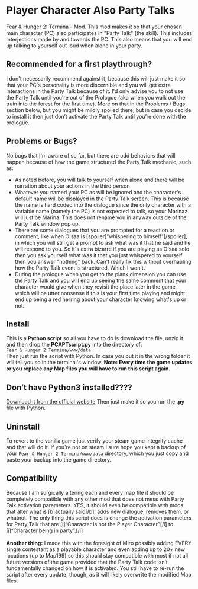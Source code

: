 # Player Character Also Party Talks
Fear &amp; Hunger 2: Termina - Mod. 
This mod makes it so that your chosen main character (PC) also participates in "Party Talk" (the skill). This includes interjections made by and towards the PC. This also means that you will end up talking to yourself out loud when alone in your party.

<h2>Recommended for a first playthrough?</h2>
I don't necessarily recommend against it, because this will just make it so that your PC's personality is more discernible and you will get extra interactions in the Party Talk because of it. I'd only advise you to not use the Party Talk until you're out of the Prologue (aka when you walk out the train into the forest for the first time). More on that in the Problems / Bugs section below, but you might be mildly spoiled there, but in case you decide to install it then just don’t activate the Party Talk until you’re done with the prologue.

<h2>Problems or Bugs?</h2>
No bugs that I'm aware of so far, but there are odd behaviors that will happen because of how the game structured the Party Talk mechanic, such as:
<ul>
<li>As noted before, you will talk to yourself when alone and there will be narration about your actions in the third person</li>
<li>Whatever you named your PC as will be ignored and the character's default name will be displayed in the Party Talk screen. This is because the name is hard coded into the dialogue since the only character with a variable name (namely the PC) is not expected to talk, so your Marinaz will just be Marina. This does not rename you in anyway outside of the Party Talk window pop up.</li>
<li>There are some dialogues that you are prompted for a reaction or comment, like when O'saa is [spoiler]"whispering to himself"[/spoiler], in which you will still get a prompt to ask what was it that he said and he will respond to you. So it's extra bizarre if you are playing as O'saa solo then you ask yourself what was it that you just whispered to yourself then you answer "nothing" back. Can't really fix this without overhauling how the Party Talk event is structured. Which I won't.</li>
<li>During the prologue when you get to the plank dimension you can use the Party Talk and you will end up seeing the same comment that your character would give when they revisit the place later in the game, which will be utter nonsense if this is your first time playing and might end up being a red herring about your character knowing what's up or not.</li>
</ul>

<h2>Install</h2>
This is a <b>Python script</b> so all you have to do is download the file, unzip it and then drop the <b>PCAPTscript.py</b> into the directory of: <br>
<code>Fear & Hunger 2 Termina/www/data</code>
<br>
Then just run the script with Python. In case you put it in the wrong folder it will tell you so in the terminal's window. 
<b>Note: Every time the game updates or you replace any Map files you will have to run this script again.</b>

<h2>Don’t have Python3 installed????</h2>
<a href="https://www.python.org/downloads/">Download it from the official website</a>
Then just make it so you run the <b>.py</b> file with Python.

<h2>Uninstall</h2>
To revert to the vanilla game just verify your steam game integrity cache and that will do it. If you're not on steam I sure hope you kept a backup of your <code>Fear & Hunger 2 Termina/www/data</code> directory, which you just copy and paste your backup into the game directory.

<h2>Compatibility</h2>
Because I am surgically altering each and every map file it should be completely compatible with any other mod that does not mess with Party Talk activation parameters. YES, it should even be compatible with mods that alter what is [b]actually said[/b], adds new dialogue, removes them, or whatnot. The only thing this script does is change the activation parameters for Party Talk that are [i]“Character is not the Player Character”[/i] to [i]“Character being in party”.[/i]
<br> <br>
<b>Another thing:</b> I made this with the foresight of Miro possibly adding EVERY single contestant as a playable character and even adding up to 20+ new locations (up to Map199) so this should stay compatible with most if not all future versions of the game provided that the Party Talk code isn’t fundamentally changed on how it is activated. You still have to re-run the script after every update, though, as it will likely overwrite the modified Map files.
